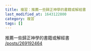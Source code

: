 ```yaml
---
title: 複習：推薦一些歸正神學的書籍或解經書
last_modified_at: 1643122800
category: 複習
tags: []
---
```


<p>推薦一些歸正神學的書籍或解經書<br/>
<a href="/posts/269192464" target="_blank">/posts/269192464</a></p>
<p> </p>
